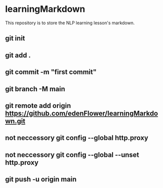 # learningMarkdown
This repository is to store the NLP learning lesson's markdown.
## git init
## git add .
## git commit -m "first commit"
## git branch -M main
## git remote add origin https://github.com/edenFlower/learningMarkdown.git
## not neccessory git config --global http.proxy
## not neccessory git config --global --unset http.proxy
## git push -u origin main
